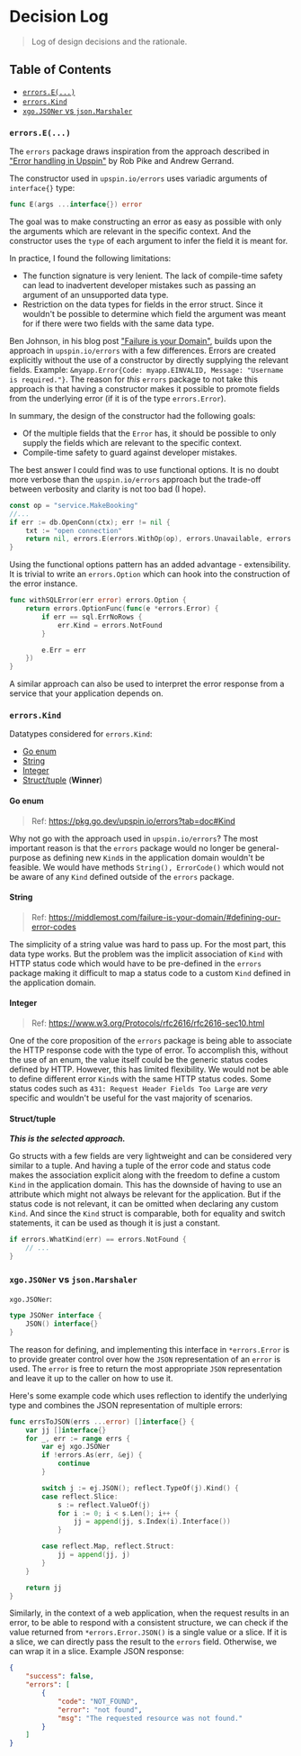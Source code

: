 # Decision Log

> Log of design decisions and the rationale.

## Table of Contents

- [`errors.E(...)`](#errorse)
- [`errors.Kind`](#errorskind)
- [`xgo.JSONer` vs `json.Marshaler`](#xgojsoner-vs-jsonmarshaler)

### `errors.E(...)`

The `errors` package draws inspiration from the approach described in ["Error
handling in Upspin"][err-handling-upspin] by Rob Pike and Andrew Gerrand.

The constructor used in `upspin.io/errors` uses variadic arguments of
`interface{}` type:

```go
func E(args ...interface{}) error
```

The goal was to make constructing an error as easy as possible with only the
arguments which are relevant in the specific context. And the constructor uses
the `type` of each argument to infer the field it is meant for.

In practice, I found the following limitations:

- The function signature is very lenient. The lack of compile-time safety can
  lead to inadvertent developer mistakes such as passing an argument of an
  unsupported data type.
- Restriction on the data types for fields in the error struct. Since it
  wouldn't be possible to determine which field the argument was meant for if
  there were two fields with the same data type.

Ben Johnson, in his blog post ["Failure is your Domain"][failure-your-domain],
builds upon the approach in `upspin.io/errors` with a few differences. Errors
are created explicitly without the use of a constructor by directly supplying
the relevant fields. Example:
`&myapp.Error{Code: myapp.EINVALID, Message: "Username is required."}`. The
reason for _this_ `errors` package to not take this approach is that having a
constructor makes it possible to promote fields from the underlying error (if it
is of the type `errors.Error`).

In summary, the design of the constructor had the following goals:

- Of the multiple fields that the `Error` has, it should be possible to only
  supply the fields which are relevant to the specific context.
- Compile-time safety to guard against developer mistakes.

The best answer I could find was to use functional options. It is no doubt more
verbose than the `upspin.io/errors` approach but the trade-off between verbosity
and clarity is not too bad (I hope).

```go
const op = "service.MakeBooking"
//...
if err := db.OpenConn(ctx); err != nil {
	txt := "open connection"
	return nil, errors.E(errors.WithOp(op), errors.Unavailable, errors.WithText(txt), errors.WithErr(err))
}
```

Using the functional options pattern has an added advantage - extensibility. It
is trivial to write an `errors.Option` which can hook into the construction of
the error instance.

```go
func withSQLError(err error) errors.Option {
	return errors.OptionFunc(func(e *errors.Error) {
		if err == sql.ErrNoRows {
			err.Kind = errors.NotFound
		}

		e.Err = err
	})
}
```

A similar approach can also be used to interpret the error response from a
service that your application depends on.

### `errors.Kind`

Datatypes considered for `errors.Kind`:

- [Go enum](#go-enum)
- [String](#string)
- [Integer](#integer)
- [Struct/tuple](#struct-tuple) (**Winner**)

#### Go enum

> Ref: https://pkg.go.dev/upspin.io/errors?tab=doc#Kind

Why not go with the approach used in `upspin.io/errors`? The most important
reason is that the `errors` package would no longer be general-purpose as
defining new `Kind`s in the application domain wouldn't be feasible. We would
have methods `String(), ErrorCode()` which would not be aware of any `Kind`
defined outside of the `errors` package.

#### String

> Ref: https://middlemost.com/failure-is-your-domain/#defining-our-error-codes

The simplicity of a string value was hard to pass up. For the most part, this
data type works. But the problem was the implicit association of `Kind` with
HTTP status code which would have to be pre-defined in the `errors` package
making it difficult to map a status code to a custom `Kind` defined in the
application domain.

#### Integer

> Ref: https://www.w3.org/Protocols/rfc2616/rfc2616-sec10.html

One of the core proposition of the `errors` package is being able to associate
the HTTP response code with the type of error. To accomplish this, without the
use of an enum, the value itself could be the generic status codes defined by
HTTP. However, this has limited flexibility. We would not be able to define
different error `Kind`s with the same HTTP status codes. Some status codes such
as `431: Request Header Fields Too Large` are _very_ specific and wouldn't be
useful for the vast majority of scenarios.

#### Struct/tuple

**_This is the selected approach._**

Go structs with a few fields are very lightweight and can be considered very
similar to a tuple. And having a tuple of the error code and status code makes
the association explicit along with the freedom to define a custom `Kind` in the
application domain. This has the downside of having to use an attribute which
might not always be relevant for the application. But if the status code is not
relevant, it can be omitted when declaring any custom `Kind`. And since the
`Kind` struct is comparable, both for equality and switch statements, it can be
used as though it is just a constant.

```go
if errors.WhatKind(err) == errors.NotFound {
	// ...
}
```

### `xgo.JSONer` vs `json.Marshaler`

`xgo.JSONer`:

```go
type JSONer interface {
	JSON() interface{}
}
```

The reason for defining, and implementing this interface in `*errors.Error` is
to provide greater control over how the `JSON` representation of an `error` is
used. The `error` is free to return the most appropriate `JSON` representation
and leave it up to the caller on how to use it.

Here's some example code which uses reflection to identify the underlying type
and combines the JSON representation of multiple errors:

```go
func errsToJSON(errs ...error) []interface{} {
	var jj []interface{}
	for _, err := range errs {
		var ej xgo.JSONer
		if !errors.As(err, &ej) {
			continue
		}

		switch j := ej.JSON(); reflect.TypeOf(j).Kind() {
		case reflect.Slice:
			s := reflect.ValueOf(j)
			for i := 0; i < s.Len(); i++ {
				jj = append(jj, s.Index(i).Interface())
			}

		case reflect.Map, reflect.Struct:
			jj = append(jj, j)
		}
	}

	return jj
}
```

Similarly, in the context of a web application, when the request results in an
error, to be able to respond with a consistent structure, we can check if the
value returned from `*errors.Error.JSON()` is a single value or a slice. If it
is a slice, we can directly pass the result to the `errors` field. Otherwise, we
can wrap it in a slice. Example JSON response:

```json
{
	"success": false,
	"errors": [
		{
			"code": "NOT_FOUND",
			"error": "not found",
			"msg": "The requested resource was not found."
		}
	]
}
```

[err-handling-upspin]:
	https://commandcenter.blogspot.com/2017/12/error-handling-in-upspin.html
[failure-your-domain]: https://middlemost.com/failure-is-your-domain/
